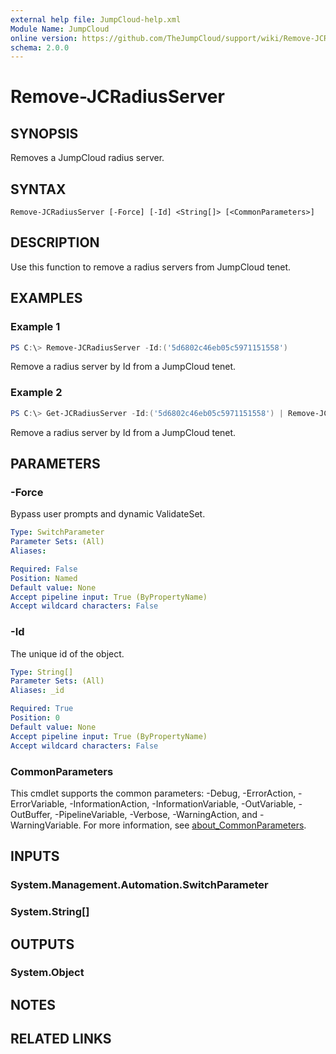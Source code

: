 ```yaml
---
external help file: JumpCloud-help.xml
Module Name: JumpCloud
online version: https://github.com/TheJumpCloud/support/wiki/Remove-JCRadiusServer
schema: 2.0.0
---
```


# Remove-JCRadiusServer

## SYNOPSIS
Removes a JumpCloud radius server.

## SYNTAX

```
Remove-JCRadiusServer [-Force] [-Id] <String[]> [<CommonParameters>]
```

## DESCRIPTION
Use this function to remove a radius servers from JumpCloud tenet.

## EXAMPLES

### Example 1
```powershell
PS C:\> Remove-JCRadiusServer -Id:('5d6802c46eb05c5971151558')
```

Remove a radius server by Id from a JumpCloud tenet.

### Example 2
```powershell
PS C:\> Get-JCRadiusServer -Id:('5d6802c46eb05c5971151558') | Remove-JCRadiusServer
```

Remove a radius server by Id from a JumpCloud tenet.

## PARAMETERS

### -Force
Bypass user prompts and dynamic ValidateSet.

```yaml
Type: SwitchParameter
Parameter Sets: (All)
Aliases:

Required: False
Position: Named
Default value: None
Accept pipeline input: True (ByPropertyName)
Accept wildcard characters: False
```

### -Id
The unique id of the object.

```yaml
Type: String[]
Parameter Sets: (All)
Aliases: _id

Required: True
Position: 0
Default value: None
Accept pipeline input: True (ByPropertyName)
Accept wildcard characters: False
```

### CommonParameters
This cmdlet supports the common parameters: -Debug, -ErrorAction, -ErrorVariable, -InformationAction, -InformationVariable, -OutVariable, -OutBuffer, -PipelineVariable, -Verbose, -WarningAction, and -WarningVariable. For more information, see [about_CommonParameters](http://go.microsoft.com/fwlink/?LinkID=113216).

## INPUTS

### System.Management.Automation.SwitchParameter

### System.String[]

## OUTPUTS

### System.Object
## NOTES

## RELATED LINKS
